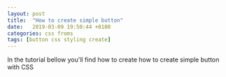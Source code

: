 ```yaml
---
layout: post
title:  "How to create simple button"
date:   2019-03-09 19:50:44 +0100
categories: css froms
tags: [button css styling create]
---
```

In the tutorial bellow you'll find how to create how to create simple button with CSS 

<div id="csstutor" data-height="470" data-href="5c86c542a7c1e0730000ffd7"></div>
<script src="https://frontendundefined.com/learn/eb.js"></script>

